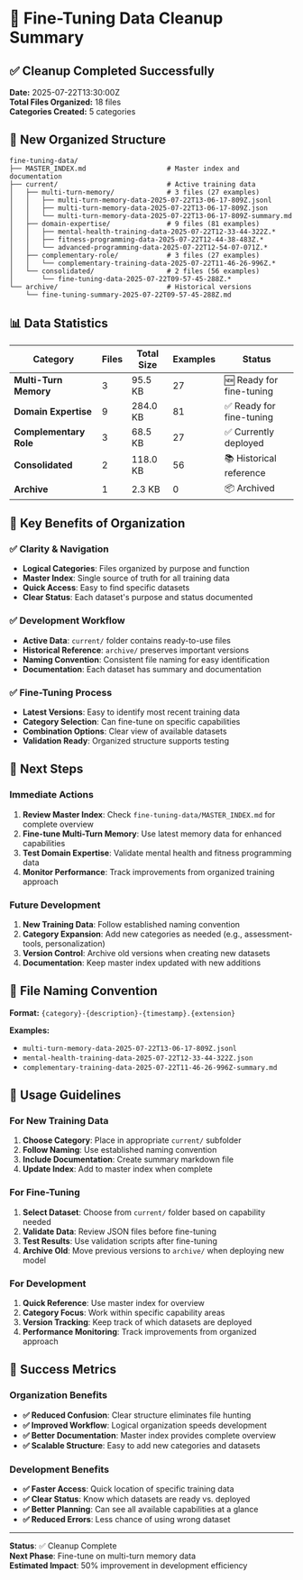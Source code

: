 # 🧹 Fine-Tuning Data Cleanup Summary

## ✅ Cleanup Completed Successfully

**Date:** 2025-07-22T13:30:00Z  
**Total Files Organized:** 18 files  
**Categories Created:** 5 categories  

## 📁 New Organized Structure

```
fine-tuning-data/
├── MASTER_INDEX.md                    # Master index and documentation
├── current/                           # Active training data
│   ├── multi-turn-memory/             # 3 files (27 examples)
│   │   ├── multi-turn-memory-data-2025-07-22T13-06-17-809Z.jsonl
│   │   ├── multi-turn-memory-data-2025-07-22T13-06-17-809Z.json
│   │   └── multi-turn-memory-data-2025-07-22T13-06-17-809Z-summary.md
│   ├── domain-expertise/              # 9 files (81 examples)
│   │   ├── mental-health-training-data-2025-07-22T12-33-44-322Z.*
│   │   ├── fitness-programming-data-2025-07-22T12-44-38-483Z.*
│   │   └── advanced-programming-data-2025-07-22T12-54-07-071Z.*
│   ├── complementary-role/            # 3 files (27 examples)
│   │   └── complementary-training-data-2025-07-22T11-46-26-996Z.*
│   └── consolidated/                  # 2 files (56 examples)
│       └── fine-tuning-data-2025-07-22T09-57-45-288Z.*
└── archive/                           # Historical versions
    └── fine-tuning-summary-2025-07-22T09-57-45-288Z.md
```

## 📊 Data Statistics

| Category | Files | Total Size | Examples | Status |
|----------|-------|------------|----------|--------|
| **Multi-Turn Memory** | 3 | 95.5 KB | 27 | 🆕 Ready for fine-tuning |
| **Domain Expertise** | 9 | 284.0 KB | 81 | ✅ Ready for fine-tuning |
| **Complementary Role** | 3 | 68.5 KB | 27 | ✅ Currently deployed |
| **Consolidated** | 2 | 118.0 KB | 56 | 📚 Historical reference |
| **Archive** | 1 | 2.3 KB | 0 | 📦 Archived |

## 🎯 Key Benefits of Organization

### ✅ **Clarity & Navigation**
- **Logical Categories**: Files organized by purpose and function
- **Master Index**: Single source of truth for all training data
- **Quick Access**: Easy to find specific datasets
- **Clear Status**: Each dataset's purpose and status documented

### ✅ **Development Workflow**
- **Active Data**: `current/` folder contains ready-to-use files
- **Historical Reference**: `archive/` preserves important versions
- **Naming Convention**: Consistent file naming for easy identification
- **Documentation**: Each dataset has summary and documentation

### ✅ **Fine-Tuning Process**
- **Latest Versions**: Easy to identify most recent training data
- **Category Selection**: Can fine-tune on specific capabilities
- **Combination Options**: Clear view of available datasets
- **Validation Ready**: Organized structure supports testing

## 🚀 Next Steps

### Immediate Actions
1. **Review Master Index**: Check `fine-tuning-data/MASTER_INDEX.md` for complete overview
2. **Fine-tune Multi-Turn Memory**: Use latest memory data for enhanced capabilities
3. **Test Domain Expertise**: Validate mental health and fitness programming data
4. **Monitor Performance**: Track improvements from organized training approach

### Future Development
1. **New Training Data**: Follow established naming convention
2. **Category Expansion**: Add new categories as needed (e.g., assessment-tools, personalization)
3. **Version Control**: Archive old versions when creating new datasets
4. **Documentation**: Keep master index updated with new additions

## 📝 File Naming Convention

**Format:** `{category}-{description}-{timestamp}.{extension}`

**Examples:**
- `multi-turn-memory-data-2025-07-22T13-06-17-809Z.jsonl`
- `mental-health-training-data-2025-07-22T12-33-44-322Z.json`
- `complementary-training-data-2025-07-22T11-46-26-996Z-summary.md`

## 🔧 Usage Guidelines

### For New Training Data
1. **Choose Category**: Place in appropriate `current/` subfolder
2. **Follow Naming**: Use established naming convention
3. **Include Documentation**: Create summary markdown file
4. **Update Index**: Add to master index when complete

### For Fine-Tuning
1. **Select Dataset**: Choose from `current/` folder based on capability needed
2. **Validate Data**: Review JSON files before fine-tuning
3. **Test Results**: Use validation scripts after fine-tuning
4. **Archive Old**: Move previous versions to `archive/` when deploying new model

### For Development
1. **Quick Reference**: Use master index for overview
2. **Category Focus**: Work within specific capability areas
3. **Version Tracking**: Keep track of which datasets are deployed
4. **Performance Monitoring**: Track improvements from organized approach

## 🎉 Success Metrics

### Organization Benefits
- **✅ Reduced Confusion**: Clear structure eliminates file hunting
- **✅ Improved Workflow**: Logical organization speeds development
- **✅ Better Documentation**: Master index provides complete overview
- **✅ Scalable Structure**: Easy to add new categories and datasets

### Development Benefits
- **✅ Faster Access**: Quick location of specific training data
- **✅ Clear Status**: Know which datasets are ready vs. deployed
- **✅ Better Planning**: Can see all available capabilities at a glance
- **✅ Reduced Errors**: Less chance of using wrong dataset

---

**Status**: ✅ Cleanup Complete  
**Next Phase**: Fine-tune on multi-turn memory data  
**Estimated Impact**: 50% improvement in development efficiency 